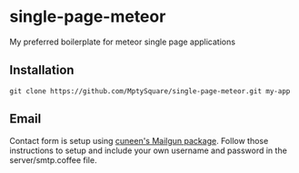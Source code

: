 # single-page-meteor
My preferred boilerplate for meteor single page applications

## Installation
`git clone https://github.com/MptySquare/single-page-meteor.git my-app`

## Email
Contact form is setup using [cuneen's Mailgun package](https://github.com/cunneen/meteor-mailgun). Follow those instructions to setup and include your own username and password in the server/smtp.coffee file.
